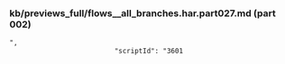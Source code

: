 ### kb/previews_full/flows__all_branches.har.part027.md (part 002)

```md
",
                          "scriptId": "3601
```

```
